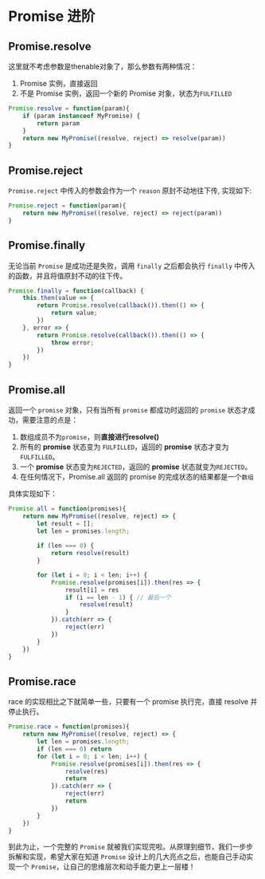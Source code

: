 # Promise 进阶

## Promise.resolve

这里就不考虑参数是thenable对象了，那么参数有两种情况：

1. Promise 实例，直接返回
2. 不是 Promise 实例，返回一个新的 Promise 对象，状态为`FULFILLED`

```js
Promise.resolve = function(param){
    if (param instanceof MyPromise) {
        return param
    }
    return new MyPromise((resolve, reject) => resolve(param))
}
```

## Promise.reject

`Promise.reject` 中传入的参数会作为一个 `reason` 原封不动地往下传, 实现如下:

```js
Promise.reject = function(param){
    return new MyPromise((resolve, reject) => reject(param))
}
```

## Promise.finally

无论当前 `Promise` 是成功还是失败，调用 `finally` 之后都会执行 `finally` 中传入的函数，并且将值原封不动的往下传。

```js
Promise.finally = function(callback) {
    this.then(value => {
        return Promise.resolve(callback()).then(() => {
            return value;
        })
    }, error => {
        return Promise.resolve(callback()).then(() => {
            throw error;
        })
    })
}
```

## Promise.all

返回一个 `promise` 对象，只有当所有 `promise` 都成功时返回的 `promise` 状态才成功，需要注意的点是：

1. 数组成员不为`promise`，则**直接进行resolve()**
2. 所有的 **promise** 状态变为 `FULFILLED`，返回的 **promise** 状态才变为 `FULFILLED`。
3. 一个 **promise** 状态变为`REJECTED`，返回的 **promise** 状态就变为`REJECTED`。
4. 在任何情况下，Promise.all 返回的 promise 的完成状态的结果都是一个`数组`

具体实现如下：

```js
Promise.all = function(promises){
    return new MyPromise((resolve, reject) => {
        let result = [];
        let len = promises.length;
        
        if (len === 0) {
            return resolve(result)
        }

        for (let i = 0; i < len; i++) {
            Promise.resolve(promises[i]).then(res => {
                result[i] = res
                if (i == len - 1) { // 最后一个
                    resolve(result)
                }
            }).catch(err => {
                reject(err)
            })
        }
    })
}
```

## Promise.race

race 的实现相比之下就简单一些，只要有一个 promise 执行完，直接 resolve 并停止执行。

```js
Promise.race = function(promises){
    return new MyPromise((resolve, reject) => {
        let len = promises.length;
        if (len === 0) return
        for (let i = 0; i < len; i++) {
            Promise.resolve(promises[i]).then(res => {
                resolve(res)
                return
            }).catch(err => {
                reject(err)
                return
            })
        }
    })
}
```

到此为止，一个完整的 `Promise` 就被我们实现完啦。从原理到细节，我们一步步拆解和实现，希望大家在知道 `Promise` 设计上的几大亮点之后，也能自己手动实现一个 `Promise`，让自己的思维层次和动手能力更上一层楼！
